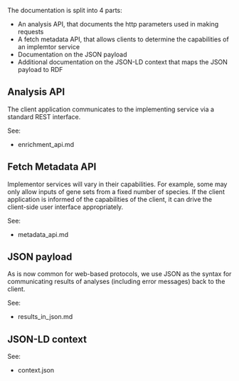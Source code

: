 
The documentation is split into 4 parts:

 * An analysis API, that documents the http parameters used in making requests
 * A fetch metadata API, that allows clients to determine the capabilities of an implemtor service
 * Documentation on the JSON payload
 * Additional documentation on the JSON-LD context that maps the JSON payload to RDF

## Analysis API

The client application communicates to the implementing service via a
standard REST interface.

See:

 * enrichment_api.md

## Fetch Metadata API

Implementor services will vary in their capabilities. For example,
some may only allow inputs of gene sets from a fixed number of
species. If the client application is informed of the capabilities of
the client, it can drive the client-side user interface appropriately.

See:

 * metadata_api.md

## JSON payload

As is now common for web-based protocols, we use JSON as the syntax
for communicating results of analyses (including error messages) back
to the client.

See:

 * results_in_json.md

## JSON-LD context

See:

 * context.json




